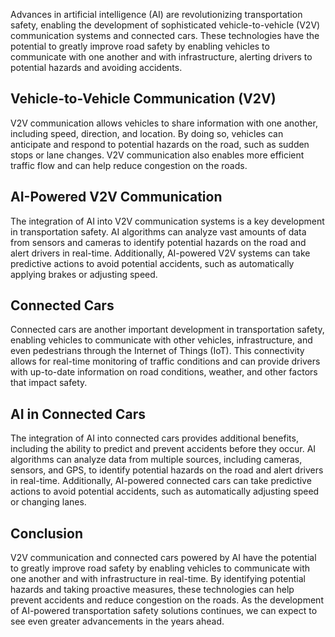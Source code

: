 
Advances in artificial intelligence (AI) are revolutionizing transportation safety, enabling the development of sophisticated vehicle-to-vehicle (V2V) communication systems and connected cars. These technologies have the potential to greatly improve road safety by enabling vehicles to communicate with one another and with infrastructure, alerting drivers to potential hazards and avoiding accidents.

Vehicle-to-Vehicle Communication (V2V)
--------------------------------------

V2V communication allows vehicles to share information with one another, including speed, direction, and location. By doing so, vehicles can anticipate and respond to potential hazards on the road, such as sudden stops or lane changes. V2V communication also enables more efficient traffic flow and can help reduce congestion on the roads.

AI-Powered V2V Communication
----------------------------

The integration of AI into V2V communication systems is a key development in transportation safety. AI algorithms can analyze vast amounts of data from sensors and cameras to identify potential hazards on the road and alert drivers in real-time. Additionally, AI-powered V2V systems can take predictive actions to avoid potential accidents, such as automatically applying brakes or adjusting speed.

Connected Cars
--------------

Connected cars are another important development in transportation safety, enabling vehicles to communicate with other vehicles, infrastructure, and even pedestrians through the Internet of Things (IoT). This connectivity allows for real-time monitoring of traffic conditions and can provide drivers with up-to-date information on road conditions, weather, and other factors that impact safety.

AI in Connected Cars
--------------------

The integration of AI into connected cars provides additional benefits, including the ability to predict and prevent accidents before they occur. AI algorithms can analyze data from multiple sources, including cameras, sensors, and GPS, to identify potential hazards on the road and alert drivers in real-time. Additionally, AI-powered connected cars can take predictive actions to avoid potential accidents, such as automatically adjusting speed or changing lanes.

Conclusion
----------

V2V communication and connected cars powered by AI have the potential to greatly improve road safety by enabling vehicles to communicate with one another and with infrastructure in real-time. By identifying potential hazards and taking proactive measures, these technologies can help prevent accidents and reduce congestion on the roads. As the development of AI-powered transportation safety solutions continues, we can expect to see even greater advancements in the years ahead.
